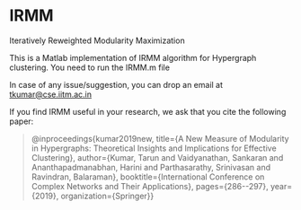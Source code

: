 # IRMM
Iteratively Reweighted Modularity Maximization

This is a Matlab implementation of IRMM algorithm for Hypergraph clustering.
You need to run the IRMM.m file

In case of any issue/suggestion, you can drop an email at tkumar@cse.iitm.ac.in

If you find IRMM useful in your research, we ask that you cite the following paper:


>@inproceedings{kumar2019new,
>  title={A New Measure of Modularity in Hypergraphs: Theoretical Insights and Implications for Effective Clustering},
>  author={Kumar, Tarun and Vaidyanathan, Sankaran and Ananthapadmanabhan, Harini and Parthasarathy, Srinivasan and Ravindran, Balaraman},
>  booktitle={International Conference on Complex Networks and Their Applications},
>  pages={286--297},
>  year={2019},
>  organization={Springer}}
